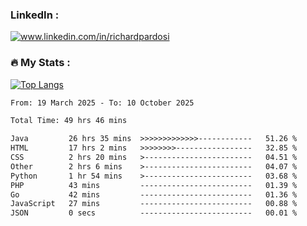

<h3>LinkedIn :</h3>
<div id="badges">
  <a href="https://www.linkedin.com/in/richardpardosi/">
    <img src="https://img.shields.io/badge/LinkedIn-blue?style=for-the-badge&logo=linkedin&logoColor=white" alt="www.linkedin.com/in/richardpardosi"/>
  </a>
</div>

### :fire: My Stats :
[![Top Langs](https://github-readme-stats.vercel.app/api/top-langs/?username=RichardPardosi&layout=compact&theme=vision-friendly-dark)](https://github.com/RichardPardosi)



<!--START_SECTION:waka-->

```txt
From: 19 March 2025 - To: 10 October 2025

Total Time: 49 hrs 46 mins

Java         26 hrs 35 mins  >>>>>>>>>>>>>------------   51.26 %
HTML         17 hrs 2 mins   >>>>>>>>-----------------   32.85 %
CSS          2 hrs 20 mins   >------------------------   04.51 %
Other        2 hrs 6 mins    >------------------------   04.07 %
Python       1 hr 54 mins    >------------------------   03.68 %
PHP          43 mins         -------------------------   01.39 %
Go           42 mins         -------------------------   01.36 %
JavaScript   27 mins         -------------------------   00.88 %
JSON         0 secs          -------------------------   00.01 %
```

<!--END_SECTION:waka-->